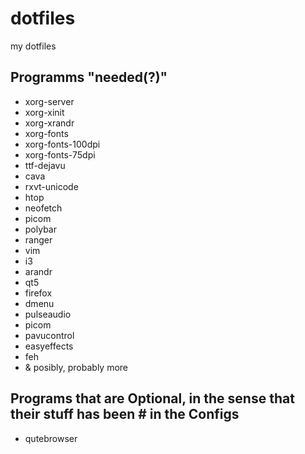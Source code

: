 # dotfiles
my dotfiles

## Programms "needed(?)"

 - xorg-server
 - xorg-xinit
 - xorg-xrandr
 - xorg-fonts 
 - xorg-fonts-100dpi 
 - xorg-fonts-75dpi 
 - ttf-dejavu
 - cava
 - rxvt-unicode
 - htop
 - neofetch
 - picom
 - polybar
 - ranger
 - vim
 - i3 
 - arandr
 - qt5
 - firefox
 - dmenu
 - pulseaudio
 - picom
 - pavucontrol
 - easyeffects
 - feh
 - & posibly, probably more
 
## Programs that are Optional, in the sense that their stuff has been # in the Configs

 - qutebrowser
